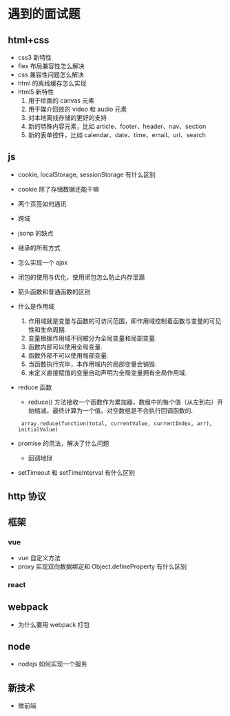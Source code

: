 # 遇到的面试题

## html+css

- css3 新特性
- flex 布局兼容性怎么解决
- css 兼容性问题怎么解决
- html 的离线缓存怎么实现
- html5 新特性
  1. 用于绘画的 canvas 元素
  2. 用于媒介回放的 video 和 audio 元素
  3. 对本地离线存储的更好的支持
  4. 新的特殊内容元素，比如 article、footer、header、nav、section
  5. 新的表单控件，比如 calendar、date、time、email、url、search

## js

- cookie, localStorage, sessionStorage 有什么区别
- cookie 除了存储数据还能干嘛
- 两个页签如何通讯
- 跨域
- jsonp 的缺点
- 继承的所有方式
- 怎么实现一个 ajax
- 闭包的使用与优化，使用闭包怎么防止内存泄漏
- 箭头函数和普通函数的区别
- 什么是作用域
  1. 作用域就是变量与函数的可访问范围，即作用域控制着函数与变量的可见性和生命周期.
  2. 变量根据作用域不同被分为全局变量和局部变量.
  3. 函数内部可以使用全局变量.
  4. 函数外部不可以使用局部变量.
  5. 当函数执行完毕，本作用域内的局部变量会销毁.
  6. 未定义直接赋值的变量自动声明为全局变量拥有全局作用域.
- reduce 函数
  - reduce() 方法接收一个函数作为累加器，数组中的每个值（从左到右）开始缩减，最终计算为一个值。对空数组是不会执行回调函数的.
  ```
   array.reduce(function(total, currentValue, currentIndex, arr), initialValue)
  ```
- promise 的用法，解决了什么问题

  - 回调地狱

- setTimeout 和 setTimeInterval 有什么区别

## http 协议

## 框架

### vue

- vue 自定义方法
- proxy 实现双向数据绑定和 Object.defineProperty 有什么区别

### react

## webpack

- 为什么要用 webpack 打包

## node

- nodejs 如何实现一个服务

## 新技术

- 微前端
